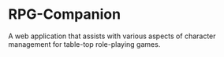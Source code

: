 # RPG-Companion
A web application that assists with various aspects of character management for table-top role-playing games.